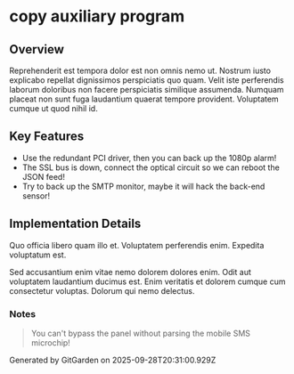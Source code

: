 # copy auxiliary program

## Overview
Reprehenderit est tempora dolor est non omnis nemo ut. Nostrum iusto explicabo repellat dignissimos perspiciatis quo quam. Velit iste perferendis laborum doloribus non facere perspiciatis similique assumenda. Numquam placeat non sunt fuga laudantium quaerat tempore provident. Voluptatem cumque ut quod nihil id.

## Key Features
- Use the redundant PCI driver, then you can back up the 1080p alarm!
- The SSL bus is down, connect the optical circuit so we can reboot the JSON feed!
- Try to back up the SMTP monitor, maybe it will hack the back-end sensor!

## Implementation Details
Quo officia libero quam illo et. Voluptatem perferendis enim. Expedita voluptatum est.
 Sed accusantium enim vitae nemo dolorem dolores enim. Odit aut voluptatem laudantium ducimus est. Enim veritatis et dolorem cumque cum consectetur voluptas. Dolorum qui nemo delectus.

### Notes
> You can't bypass the panel without parsing the mobile SMS microchip!

Generated by GitGarden on 2025-09-28T20:31:00.929Z
